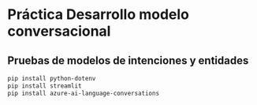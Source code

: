 # Práctica Desarrollo modelo conversacional
## Pruebas de modelos de intenciones y entidades

```bash
pip install python-dotenv
pip install streamlit
pip install azure-ai-language-conversations
```
